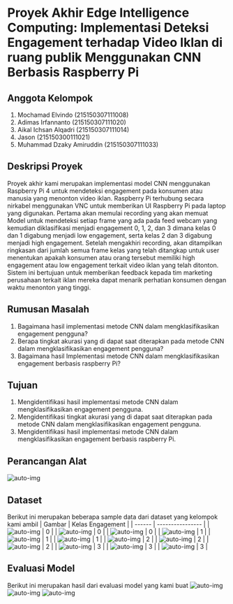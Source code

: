 # Proyek Akhir Edge Intelligence Computing: Implementasi Deteksi Engagement terhadap Video Iklan di ruang publik Menggunakan CNN Berbasis Raspberry Pi

## Anggota Kelompok
1. Mochamad Elvindo (215150307111008)
2. Adimas Irfannanto (215150307111020)
3. Aikal Ichsan Alqadri (215150307111014)
4. Jason (215150300111021)
5. Muhammad Dzaky Amiruddin (215150307111033)

## Deskripsi Proyek
Proyek akhir kami merupakan implementasi model CNN menggunakan Raspberry Pi 4 untuk mendeteksi engagement pada konsumen atau manusia yang menonton video iklan. Raspberry Pi terhubung secara nirkabel menggunakan VNC untuk memberikan UI Raspberry Pi pada laptop yang digunakan. Pertama akan memulai recording yang akan memuat Model untuk mendeteksi setiap frame yang ada pada feed webcam yang kemudian diklasifikasi menjadi engagement 0, 1, 2, dan 3 dimana kelas 0 dan 1 digabung menjadi low engagement, serta kelas 2 dan 3 digabung menjadi high engagement. Setelah mengakhiri recording, akan ditampilkan ringkasan dari jumlah semua frame kelas yang telah ditangkap untuk user menentukan apakah konsumen atau orang tersebut memiliki high engagement atau low engagement terkait video iklan yang telah ditonton. Sistem ini bertujuan untuk memberikan feedback kepada tim marketing perusahaan terkait iklan mereka dapat menarik perhatian konsumen dengan waktu menonton yang tinggi.

## Rumusan Masalah
1. Bagaimana hasil implementasi metode CNN dalam mengklasifikasikan engagement pengguna?
2. Berapa tingkat akurasi yang di dapat saat diterapkan pada metode CNN dalam mengklasifikasikan engagement pengguna?
3. Bagaimana hasil Implementasi metode CNN dalam mengklasifikasikan engagement berbasis raspberry Pi?

## Tujuan
1. Mengidentifikasi hasil implementasi metode CNN dalam mengklasifikasikan engagement pengguna.
2. Mengidentifikasi tingkat akurasi yang di dapat saat diterapkan pada metode CNN dalam mengklasifikasikan engagement pengguna.
3. Mengidentifikasi hasil implementasi metode CNN dalam mengklasifikasikan engagement berbasis raspberry Pi.

## Perancangan Alat
![auto-img](gambar/Perancangan.png)

## Dataset
Berikut ini merupakan beberapa sample data dari dataset yang kelompok kami ambil
| Gambar | Kelas Engagement |
| ------ | ---------------- |
| ![auto-img](dataset/Ghozy_0_frame_0033.jpg) | 0 |
| ![auto-img](dataset/Rafif_0_frame_0017.jpg) | 0 |
| ![auto-img](dataset/Syauqi_0_frame_0049.jpg) | 0 |
| ![auto-img](dataset/Adimas_1_frame_0006.jpg) | 1 |
| ![auto-img](dataset/Alvin_1_frame_0019.jpg) | 1 |
| ![auto-img](dataset/Parama_1_frame_0030.jpg) | 1 |
| ![auto-img](dataset/Dzaky_2_frame_0006.jpg) | 2 |
| ![auto-img](dataset/Fathan_2_frame_0006.jpg) | 2 |
| ![auto-img](dataset/Kiki_2_frame_0006.jpg) | 2 |
| ![auto-img](dataset/Bagja_3_frame_0006.jpg) | 3 |
| ![auto-img](dataset/Dana_3_frame_0006.jpg) | 3 |
| ![auto-img](dataset/Jason_3_frame_0006.jpg) | 3 |

## Evaluasi Model
Berikut ini merupakan hasil dari evaluasi model yang kami buat
![auto-img](gambar/precision.png)
![auto-img](gambar/loss.png)
![auto-img](gambar/confusion-matriks.png)
